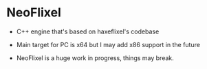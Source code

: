 # NeoFlixel

* C++ engine that's based on haxeflixel's codebase

* Main target for PC is x64 but I may add x86 support in the future

* NeoFlixel is a huge work in progress, things may break.